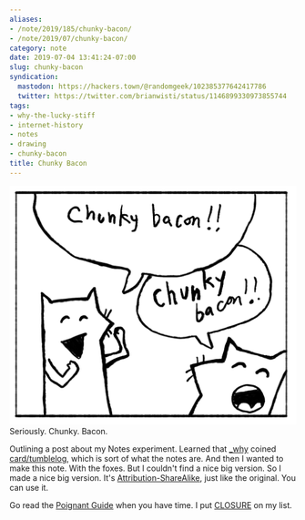 ```yaml
---
aliases:
- /note/2019/185/chunky-bacon/
- /note/2019/07/chunky-bacon/
category: note
date: 2019-07-04 13:41:24-07:00
slug: chunky-bacon
syndication:
  mastodon: https://hackers.town/@randomgeek/102385377642417786
  twitter: https://twitter.com/brianwisti/status/1146899330973855744
tags:
- why-the-lucky-stiff
- internet-history
- notes
- drawing
- chunky-bacon
title: Chunky Bacon
---
```


![attachments/img/2019/cover-2019-07-04.png](../../../attachments/img/2019/cover-2019-07-04.png)
Seriously. Chunky. Bacon.

Outlining a post about my Notes experiment. Learned that [\_why](https://en.wikipedia.org/wiki/Why_the_lucky_stiff) coined [card/tumblelog](../../../card/tumblelog.md), which is sort of what the notes are. And then I wanted to make this note. With the foxes. But I couldn't find a nice big version. So I made a nice big
version. It's [Attribution-ShareAlike](https://creativecommons.org/licenses/by-sa/2.5/), just like the original. You can use it.

Go read the [Poignant Guide](https://poignant.guide/) when you have time. I put [CLOSURE](https://github.com/steveklabnik/CLOSURE) on my list.
